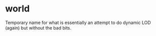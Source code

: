 # world
Temporary name for what is essentially an attempt to do dynamic LOD (again) but without the bad bits.
